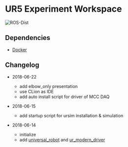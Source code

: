 UR5 Experiment Workspace
========================

![ROS-Dist](https://img.shields.io/badge/ROS-Kinetic-green.svg)

Dependencies
------------
+ [Docker](https://www.docker.com/)

Changelog
---------
+ 2018-06-22
    - add elbow_only presentation
    - use CLion as IDE
    - add auto install script for driver of MCC DAQ
    
+ 2018-06-15
    - add startup script for ursim installation & simulation

+ 2018-06-14
    - initialize
    - add [universal_robot](https://github.com/ros-industrial/universal_robot) and [ur_modern_driver](https://github.com/P4SSER8Y/ur_modern_driver)

